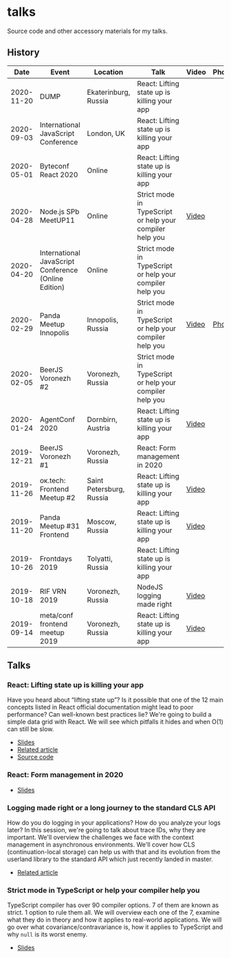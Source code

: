 # talks

Source code and other accessory materials for my talks.

## History

| Date | Event | Location | Talk | Video | Photo |
|------|-------|----------|------|-------|-------|
| 2020-11-20 | DUMP | Ekaterinburg, Russia | React: Lifting state up is killing your app |  |  |
| 2020-09-03 | International JavaScript Conference | London, UK | React: Lifting state up is killing your app |  |  |
| 2020-05-01 | Byteconf React 2020 | Online | React: Lifting state up is killing your app |  |  |
| 2020-04-28 | Node.js SPb MeetUP11 | Online | Strict mode in TypeScript or help your compiler help you | [Video](https://youtu.be/WQpnlpxYhaU?t=4597) |  |
| 2020-04-20 | International JavaScript Conference (Online Edition) | Online | Strict mode in TypeScript or help your compiler help you |  |  |
| 2020-02-29 | Panda Meetup Innopolis | Innopolis, Russia | Strict mode in TypeScript or help your compiler help you | [Video](https://www.youtube.com/watch?v=NnOwgRgdBII&t=4512s) | [Photo](https://photos.app.goo.gl/P1zNxZsYMunqDaUx7) |
| 2020-02-05 | BeerJS Voronezh #2 | Voronezh, Russia | Strict mode in TypeScript or help your compiler help you |  |  |
| 2020-01-24 | AgentConf 2020 | Dornbirn, Austria | React: Lifting state up is killing your app | [Video](https://www.youtube.com/watch?v=3JEQlKGcbHQ) | |
| 2019-12-21 | BeerJS Voronezh #1 | Voronezh, Russia | React: Form management in 2020 |  |  |
| 2019-11-26 | ок.tech: Frontend Meetup #2 | Saint Petersburg, Russia | React: Lifting state up is killing your app | [Video](https://ok.ru/video/2423294659179) | |
| 2019-11-20 | Panda Meetup #31 Frontend | Moscow, Russia | React: Lifting state up is killing your app | [Video](https://youtu.be/xFQf7ULcaT8) | |
| 2019-10-26 | Frontdays 2019 | Tolyatti, Russia | React: Lifting state up is killing your app |  |  |
| 2019-10-18 | RIF VRN 2019 | Voronezh, Russia | NodeJS logging made right | [Video](https://youtu.be/gZw-iGUzKII) |  |
| 2019-09-14 | meta/conf frontend meetup 2019 | Voronezh, Russia | React: Lifting state up is killing your app | [Video](https://youtu.be/8mt-_FBrd4E) |  |

## Talks
### React: Lifting state up is killing your app

Have you heard about “lifting state up”? Is it possible that one of the 12 main concepts listed in React official documentation might lead to poor performance? Can well-known best practices lie? We're going to build a simple data grid with React. We will see which pitfalls it hides and when O(1) can still be slow.

- [Slides](https://docs.google.com/presentation/d/1m15mIS0eqShoOGgf3a0OOPUXPNTo0K4JdkG9urouFoI/edit?usp=sharing)
- [Related article](https://itnext.io/react-lifting-state-up-is-killing-your-app-3ad6f0e1213d)
- [Source code](https://github.com/aigoncharov/talks/tree/talk/lifting-state-up-is-killing-your-app/lifting-state-up-is-killing-your-app)

### React: Form management in 2020

- [Slides](https://docs.google.com/presentation/d/1kzytCQSF-1V1ExIFHH_xSRJO_8LqyA6WS6492c0WfRw/edit?usp=sharing)

### Logging made right or a long journey to the standard CLS API

How do you do logging in your applications? How do you analyze your logs later?
In this session, we're going to talk about trace IDs, why they are important. We'll overview the challenges we face with the context management in asynchronous environments. We'll cover how CLS (continuation-local storage) can help us with that and its evolution from the userland library to the standard API which just recently landed in master.

- [Related article](https://itnext.io/nodejs-logging-made-right-117a19e8b4ce)

### Strict mode in TypeScript or help your compiler help you

TypeScript compiler has over 90 compiler options. 7 of them are known as strict. 1 option to rule them all.
We will overview each one of the 7, examine what they do in theory and how it applies to real-world applications. We will go over what covariance/contravariance is, how it applies to TypeScript and why `null` is its worst enemy. 

- [Slides](https://docs.google.com/presentation/d/1xOup_X0gWIgfQZm54nABcSP8BqdLF44b3yv3uwh8Hg0/edit?usp=sharing)
